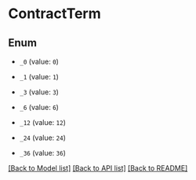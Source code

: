 # ContractTerm

## Enum


* `_0` (value: `0`)

* `_1` (value: `1`)

* `_3` (value: `3`)

* `_6` (value: `6`)

* `_12` (value: `12`)

* `_24` (value: `24`)

* `_36` (value: `36`)


[[Back to Model list]](../README.md#documentation-for-models) [[Back to API list]](../README.md#documentation-for-api-endpoints) [[Back to README]](../README.md)


